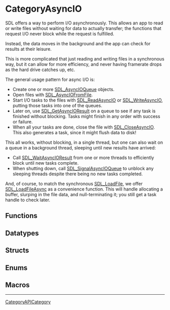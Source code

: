 # CategoryAsyncIO

SDL offers a way to perform I/O asynchronously. This allows an app to read
or write files without waiting for data to actually transfer; the functions
that request I/O never block while the request is fulfilled.

Instead, the data moves in the background and the app can check for results
at their leisure.

This is more complicated that just reading and writing files in a
synchronous way, but it can allow for more efficiency, and never having
framerate drops as the hard drive catches up, etc.

The general usage pattern for async I/O is:

- Create one or more [SDL_AsyncIOQueue](SDL_AsyncIOQueue) objects.
- Open files with [SDL_AsyncIOFromFile](SDL_AsyncIOFromFile).
- Start I/O tasks to the files with [SDL_ReadAsyncIO](SDL_ReadAsyncIO) or
  [SDL_WriteAsyncIO](SDL_WriteAsyncIO), putting those tasks into one of the
  queues.
- Later on, use [SDL_GetAsyncIOResult](SDL_GetAsyncIOResult) on a queue to
  see if any task is finished without blocking. Tasks might finish in any
  order with success or failure.
- When all your tasks are done, close the file with
  [SDL_CloseAsyncIO](SDL_CloseAsyncIO). This also generates a task, since
  it might flush data to disk!

This all works, without blocking, in a single thread, but one can also wait
on a queue in a background thread, sleeping until new results have arrived:

- Call [SDL_WaitAsyncIOResult](SDL_WaitAsyncIOResult) from one or more
  threads to efficiently block until new tasks complete.
- When shutting down, call [SDL_SignalAsyncIOQueue](SDL_SignalAsyncIOQueue)
  to unblock any sleeping threads despite there being no new tasks
  completed.

And, of course, to match the synchronous [SDL_LoadFile](SDL_LoadFile), we
offer [SDL_LoadFileAsync](SDL_LoadFileAsync) as a convenience function.
This will handle allocating a buffer, slurping in the file data, and
null-terminating it; you still get a task handle to check later.

<!-- END CATEGORY DOCUMENTATION -->

## Functions

<!-- DO NOT HAND-EDIT CATEGORY LISTS, THEY ARE AUTOGENERATED AND WILL BE OVERWRITTEN, BASED ON TAGS IN INDIVIDUAL PAGE FOOTERS. EDIT THOSE INSTEAD. -->
<!-- BEGIN CATEGORY LIST: CategoryAsyncIO, CategoryAPIFunction -->
<!-- END CATEGORY LIST -->

## Datatypes

<!-- DO NOT HAND-EDIT CATEGORY LISTS, THEY ARE AUTOGENERATED AND WILL BE OVERWRITTEN, BASED ON TAGS IN INDIVIDUAL PAGE FOOTERS. EDIT THOSE INSTEAD. -->
<!-- BEGIN CATEGORY LIST: CategoryAsyncIO, CategoryAPIDatatype -->
<!-- END CATEGORY LIST -->

## Structs

<!-- DO NOT HAND-EDIT CATEGORY LISTS, THEY ARE AUTOGENERATED AND WILL BE OVERWRITTEN, BASED ON TAGS IN INDIVIDUAL PAGE FOOTERS. EDIT THOSE INSTEAD. -->
<!-- BEGIN CATEGORY LIST: CategoryAsyncIO, CategoryAPIStruct -->
<!-- END CATEGORY LIST -->

## Enums

<!-- DO NOT HAND-EDIT CATEGORY LISTS, THEY ARE AUTOGENERATED AND WILL BE OVERWRITTEN, BASED ON TAGS IN INDIVIDUAL PAGE FOOTERS. EDIT THOSE INSTEAD. -->
<!-- BEGIN CATEGORY LIST: CategoryAsyncIO, CategoryAPIEnum -->
<!-- END CATEGORY LIST -->

## Macros

<!-- DO NOT HAND-EDIT CATEGORY LISTS, THEY ARE AUTOGENERATED AND WILL BE OVERWRITTEN, BASED ON TAGS IN INDIVIDUAL PAGE FOOTERS. EDIT THOSE INSTEAD. -->
<!-- BEGIN CATEGORY LIST: CategoryAsyncIO, CategoryAPIMacro -->
<!-- END CATEGORY LIST -->

----
[CategoryAPICategory](CategoryAPICategory)

